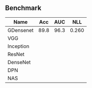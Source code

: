 ## Benchmark
| Name |  Acc | AUC|  NLL | 
| --- | --- | --- | --- | 
| GDensenet | 89.8 | 96.3 |  0.260 |
| VGG | | | | 
|Inception | | | | 
|ResNet| | | | |
|DenseNet | | | |
|DPN ||||
|NAS||||
